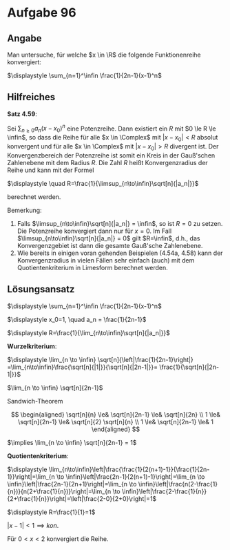 # Aufgabe 96
## Angabe

Man untersuche, für welche $x \in \R$ die folgende Funktionenreihe konvergiert:

$\displaystyle \sum_{n=1}^\infin \frac{1}{2n-1}(x-1)^n$

## Hilfreiches

**Satz 4.59**:

Sei $\sum_{n \ge 0} a_n (x-x_0)^n$ eine Potenzreihe. Dann existiert ein $R$ mit $0 \le R \le \infin$, so dass die Reihe für alle $x \in \Complex$ mit $|x-x_0| < R$ absolut konvergent und für alle $x \in \Complex$ mit $|x-x_0| > R$ divergent ist. Der Konvergenzbereich der Potenzreihe ist somit ein Kreis in der Gauß'schen Zahlenebene mit dem Radius $R$. Die Zahl $R$ heißt Konvergenzradius der Reihe und kann mit der Formel

$\displaystyle \quad R=\frac{1}{\limsup_{n\to\infin}\sqrt[n]{|a_n|}}$

berechnet werden.

Bemerkung:
 
1. Falls $\limsup_{n\to\infin}\sqrt[n]{|a_n|} = \infin$, so ist $R = 0$ zu setzen. Die Potenzreihe konvergiert dann nur für $x=0$. Im Fall $\limsup_{n\to\infin}\sqrt[n]{|a_n|} = 0$ gilt $R=\infin$, d.h., das Konvergenzgebiet ist dann die gesamte Gauß'sche Zahlenebene.  
2. Wie bereits in einigen voran gehenden Beispielen (4.54a, 4.58) kann der Konvergenzradius in vielen Fällen sehr einfach (auch) mit dem Quotientenkriterium in Limesform berechnet werden.

## Lösungsansatz

$\displaystyle \sum_{n=1}^\infin \frac{1}{2n-1}(x-1)^n$

$\displaystyle x_0=1, \quad a_n = \frac{1}{2n-1}$

$\displaystyle R=\frac{1}{\lim_{n\to\infin}\sqrt[n]{|a_n|}}$

**Wurzelkriterium**:

$\displaystyle \lim_{n \to \infin} \sqrt[n]{\left|\frac{1}{2n-1}\right|} =\lim_{n\to\infin}\frac{\sqrt[n]{|1|}}{\sqrt[n]{|2n-1|}}= \frac{1}{\sqrt[n]{|2n-1|}}$

$\lim_{n \to \infin} \sqrt[n]{2n-1}$

Sandwich-Theorem

$$
\begin{aligned}
\sqrt[n]{n} \le& \sqrt[n]{2n-1} \le& \sqrt[n]{2n} \\
1 \le& \sqrt[n]{2n-1} \le& \sqrt[n]{2} \sqrt[n]{n} \\
1 \le& \sqrt[n]{2n-1} \le& 1
\end{aligned}
$$

$\implies \lim_{n \to \infin} \sqrt[n]{2n-1} = 1$

**Quotientenkriterium**:

$\displaystyle \lim_{n\to\infin}\left|\frac{\frac{1}{2(n+1)-1}}{\frac{1}{2n-1}}\right|=\lim_{n \to \infin}\left|\frac{2n-1}{2(n+1)-1}\right|=\lim_{n \to \infin}\left|\frac{2n-1}{2n+1}\right|=\lim_{n \to \infin}\left|\frac{n(2-\frac{1}{n})}{n(2+\frac{1}{n})}\right|=\lim_{n \to \infin}\left|\frac{2-\frac{1}{n}}{2+\frac{1}{n}}\right|=\left|\frac{2-0}{2+0}\right|=1$

$\displaystyle R=\frac{1}{1}=1$

$|x-1|<1 \implies kon.$

Für $0 < x < 2$ konvergiert die Reihe.
